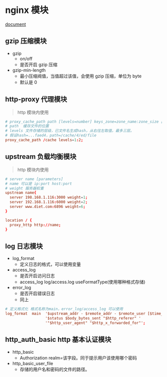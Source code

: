 # nginx 模块

[document](http://shouce.jb51.net/nginx/left.html)

## gzip 压缩模块

- gzip
  - on/off
  - 是否开启 gzip 压缩
- gzip-min-length
  - 最小压缩阀值，当值超过该值，会使用 gzip 压缩，单位为 byte
  - 默认是 0

## http-proxy 代理模块

> http 模块内使用

```conf
# proxy_cache_path path [levels=number] keys_zone=zone_name:zone_size [inactive=time] [max_size=size];
# path  缓存文件的位置
# levels 文件存储的层级，已文件名生成hash，从右往左取值，最多三层。
# 假设hash=...faed4，path=/cache/4/ed/file
proxy_cache_path /cache levels=1:2;
```

## upstream 负载均衡模块

> http 模块内使用

```conf
# server name [parameters]
# name 可以是 ip:port host:port
# weight 服务器权重
upstream name{
  server 198.168.1.116:3000 weight=1;
  server 192.168.1.116:6000 weight=2;
  server www.diet.com:6896 weight=6;
}

location / {
  proxy_http http://name;
}
```

## log 日志模块

- log_format
  - 定义日志的格式，可以使用变量
- access_log
  - 是否开启访问日志
  - access_log log/access.log useFormatType(使用哪种格式存储)
- error_log
  - 是否开启错误日志
  - 同上

```conf
# 定义格式化 格式名称为main，error_log/access_log 可以使用
log_format  main  '$upstream_addr - $remote_addr - $remote_user [$time_local] "$request" '
                  '$status $body_bytes_sent "$http_referer" '
                  '"$http_user_agent" "$http_x_forwarded_for"';
```

## http_auth_basic http 基本认证模块

- http_basic
  - Authorization realm=该字段。同于提示用户该使用哪个密码
- http_basic_user_file
  - 存储的用户名和密码的文件的路径。
